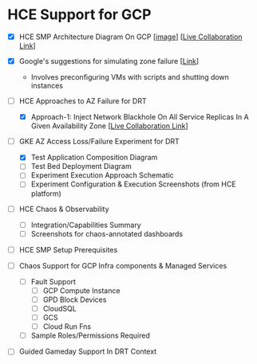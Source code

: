 # HCE Support for GCP 

- [x] HCE SMP Architecture Diagram On GCP [[image](https://github.com/ksatchit/hce-gcp-support-details/blob/main/HCE-SMP-Architecture-Diagram-On-GCP.png)] [[Live Collaboration Link](https://excalidraw.com/#room=68a28ae7f6ac0df63cc9,VfK45r0Ku-EMdCSEvjLNeg)]
- [x] Google's suggestions for simulating zone failure [[Link](https://cloud.google.com/compute/docs/instance-groups/regional-mig-simulate-zonal-outage)]
  - Involves preconfiguring VMs with scripts and shutting down instances 
- [ ] HCE Approaches to AZ Failure for DRT
  - [x] Approach-1: Inject Network Blackhole On All Service Replicas In A Given Availability Zone [[Live Collaboration Link](https://excalidraw.com/#room=a4771ec76bfd4b2ffad3,ctv8jW6pJ07YfS7VdhlaAA)]
- [ ] GKE AZ Access Loss/Failure Experiment for DRT 
  - [x] Test Application Composition Diagram
  - [ ] Test Bed Deployment Diagram
  - [ ] Experiment Execution Approach Schematic
  - [ ] Experiment Configuration & Execution Screenshots (from HCE platform)
- [ ] HCE Chaos & Observability  
   - [ ] Integration/Capabilities Summary 
   - [ ] Screenshots for chaos-annotated dashboards
- [ ] HCE SMP Setup Prerequisites 
- [ ] Chaos Support for GCP Infra components & Managed Services 
  - [ ] Fault Support
    - [ ] GCP Compute Instance
    - [ ] GPD Block Devices
    - [ ] CloudSQL
    - [ ] GCS
    - [ ] Cloud Run Fns
  - [ ] Sample Roles/Permissions Required
- [ ] Guided Gameday Support In DRT Context 
   
